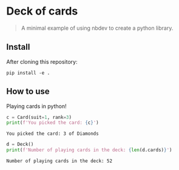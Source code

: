 # Deck of cards
> A minimal example of using nbdev to create a python library.


## Install

After cloning this repository:

`pip install -e .`

## How to use

Playing cards in python!

```python
c = Card(suit=1, rank=3)
print(f'You picked the card: {c}')
```

    You picked the card: 3 of Diamonds


```python
d = Deck()
print(f'Number of playing cards in the deck: {len(d.cards)}')
```

    Number of playing cards in the deck: 52


